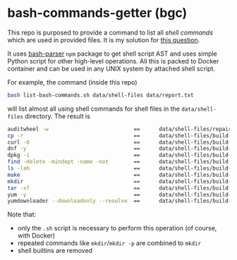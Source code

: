 # bash-commands-getter (bgc)

This repo is purposed to provide a command to list all *shell commands* which are used in provided files. It is my solution for [this question](https://stackoverflow.com/questions/77300162/list-all-commands-using-in-the-bash-script?noredirect=1#comment136282587_77300162).

It uses [bash-parser](https://github.com/vorpaljs/bash-parser) `npm` package to get shell script AST and uses simple Python script for other high-level operations. All this is packed to Docker container and can be used in any UNIX system by attached shell script.

For example, the command (inside this repo)

```bash
bash list-bash-commands.sh data/shell-files data/report.txt
```

will list almost all using shell commands for shell files in the `data/shell-files` directory. The result is 
```sh
auditwheel -w                           ==      data/shell-files/repair_wheels.sh
cp -r                                   ==      data/shell-files/build-deps/debian10/build-python.sh
curl -O                                 ==      data/shell-files/build-deps/debian10/build-python.sh
dnf -y                                  ==      data/shell-files/build-deps/redos73/install.sh
dpkg -i                                 ==      data/shell-files/build-deps/debian10/install.sh
find -delete -mindept -name -not        ==      data/shell-files/build-deps/debian10/download.sh
ls -lah                                 ==      data/shell-files/build-deps/centos8s/download.sh;data/shell-files/build-deps/debian10/download.sh
make                                    ==      data/shell-files/build-deps/debian10/build-python.sh
mkdir                                   ==      data/shell-files/build-deps/centos8s/download.sh;data/shell-files/build-deps/debian10/build-python.sh;data/shell-files/build-deps/debian10/download.sh
tar -xf                                 ==      data/shell-files/build-deps/debian10/build-python.sh
yum -y                                  ==      data/shell-files/build-deps/centos8s/install.sh
yumdownloader --downloadonly --resolve  ==      data/shell-files/build-deps/centos8s/download.sh
```

Note that:
* only the `.sh` script is necessary to perform this operation (of course, with Docker)
* repeated commands like `mkdir`/`mkdir -p` are combined to `mkdir`
* shell builtins are removed

